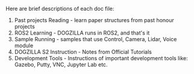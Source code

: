 Here are brief descriptions of each doc file:

  1. Past projects Reading - learn paper structures from past honour projects
  2. ROS2 Learning - DOGZILLA runs in ROS2, and that's it
  3. Sample Running - samples that use Control, Camera, Lidar, Voice module
  4. DOGZILLA S2 Instruction - Notes from Official Tutorials
  5. Development Tools - Instructions of important development tools like: Gazebo, Putty, VNC, Jupyter Lab etc.
